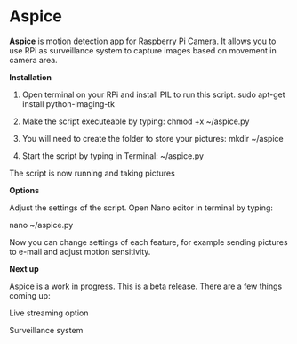 Aspice
======
<b>Aspice</b> is motion detection app for Raspberry Pi Camera. It allows you to use RPi as surveillance system to capture images based on movement in camera area.


<b>Installation</b>

1. Open terminal on your RPi and install PIL to run this script.
   sudo apt-get install python-imaging-tk

2. Make the script executeable by typing:
   chmod +x ~/aspice.py

3. You will need to create the folder to store your pictures:
   mkdir ~/aspice

4. Start the script by typing in Terminal:
   ~/aspice.py

The script is now running and taking pictures

<b>Options</b>

Adjust the settings of the script. Open Nano editor in terminal by typing:

nano ~/aspice.py

Now you can change settings of each feature, for example sending pictures to e-mail and adjust motion sensitivity.

<b>Next up</b>

Aspice is a work in progress. This is a beta release. There are a few things coming up:

Live streaming option

Surveillance system
